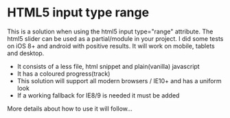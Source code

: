 <h1>HTML5 input type range</h1>

<p>This is a solution when using the html5 input type="range" attribute. The html5 slider can be used as a partial/module in your project. I did some tests on iOS 8+ and android with positive results. It will work on mobile, tablets and desktop.
</p>
<ul>
<li>It consists of a less file, html snippet and plain(vanilla) javascript</li>
<li>It has a coloured progress(track)</li>
<li>This solution will support all modern browsers / IE10+ and has a uniform look</li>
<li>If a working fallback for IE8/9 is needed it must be added</li>
</ul>

<p>More details about how to use it will follow...</p>

